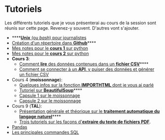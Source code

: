 # Tutoriels



Les différents tutoriels que je vous présenterai au cours de la session sont réunis sur cette page. Revenez-y souvent. D'autres vont s'ajouter.

* \*\*\*\*[**Unix** \(ou _bash_\) pour journalistes](https://medium.com/@jeanhuguesroy/unix-pour-journalistes-1352aad18f2a)
* [Création d'un répertoire dans **Github**](https://medium.com/@jeanhuguesroy/comment-partager-votre-script-sur-github-9f7116d86034)\*\*\*\*
* [Mes notes pour le **cours 1** sur python](https://github.com/Journalisme-UQAM/edm4466-h2020/blob/master/lectures/Cours1-H2020.pdf)
* [Mes notes pour le **cours 2** sur python](https://github.com/Journalisme-UQAM/edm4466-h2020/blob/master/lectures/Cours2-H2020.pdf)
* **Cours 3**:
  * [Comment **lire** des données contenues dans un **fichier CSV**](https://github.com/Journalisme-UQAM/edm4466-h2020/blob/master/lectures/lirecsv2.py)\*\*\*\*
  * [Comment se connecter à un **API**, y puiser des données et générer un fichier CSV](https://github.com/Journalisme-UQAM/edm4466-h2020/blob/master/lectures/lireapi2.py)
* Cours 4 \(**moissonnage**\):
  * [Quelques infos sur la fonction **IMPORTHTML** dont je vous ai parlé](https://github.com/jhroy/syllabus-EDM5240-H2019/blob/master/googlesheets.md)
  * [Tutoriel sur **BeautifulSoup**](http://bit.ly/jhroybs4)\*\*\*\*
  * [Capsule 1 sur le moissonnage](http://uqam.media/edm4455/videos/moisson1.mov)
  * [Capsule 2 sur le moissonnage](http://uqam.media/edm4455/videos/moisson2.mov)
* Cours 9 \(**TAL**\):
  * [Présentation générale et théorique sur le **traitement automatique du langage naturel**](https://github.com/Journalisme-UQAM/edm4466-h2020/raw/master/lectures/Traitement%20automatique%20du%20langage%20-%20intro.pdf)\*\*\*\*
  * [Trois tutoriels sur les façons d'**extraire du texte de fichiers PDF**](https://github.com/Journalisme-UQAM/extractionPDF).
* [Pandas](https://github.com/jhroy/tuto-pandas/blob/master/tutoriel.ipynb)
* [Les principales commandes SQL](https://gist.github.com/jhroy/21acbdf067adc6721b20fbb8aabe020a#file-mysql-requetes-sql)

